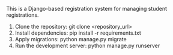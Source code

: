 This is a Django-based registration system for managing student registrations.

1. Clone the repository:
   git clone <repository_url>
2. Install dependencies:
   pip install -r requirements.txt
3. Apply migrations:
    python manage.py migrate
4. Run the development server:
   python manage.py runserver

